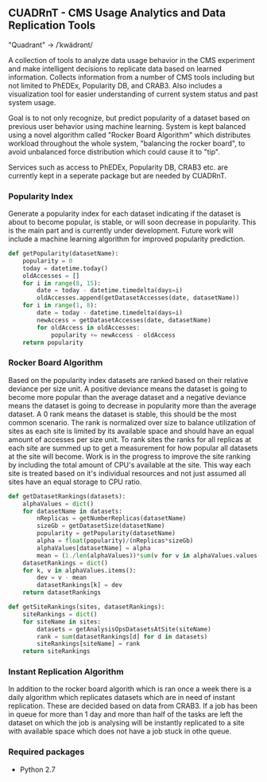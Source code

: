 ## CUADRnT - CMS Usage Analytics and Data Replication Tools
"Quadrant" -> /ˈkwädrənt/

A collection of tools to analyze data usage behavior in the CMS experiment and make intelligent decisions to replicate data based on learned information. Collects information from a number of CMS tools including but not limited to PhEDEx, Popularity DB, and CRAB3. Also includes a visualization tool for easier understanding of current system status and past system usage.

Goal is to not only recognize, but predict popularity of a dataset based on previous user behavior using machine learning. System is kept balanced using a novel algorithm called "Rocker Board Algorithm" which distributes workload throughout the whole system, "balancing the rocker board", to avoid unbalanced force distribution which could cause it to "tip".

Services such as access to PhEDEx, Popularity DB, CRAB3 etc. are currently kept in a seperate package but are needed by CUADRnT.

### Popularity Index
Generate a popularity index for each dataset indicating if the dataset is about to become popular, is stable, or will soon decrease in popularity. This is the main part and is currently under development. Future work will include a machine learning algorithm for improved popularity prediction.

```python
def getPopularity(datasetName):
    popularity = 0
    today = datetime.today()
    oldAccesses = []
    for i in range(8, 15):
        date = today - datetime.timedelta(days=i)
        oldAccesses.append(getDatasetAccesses(date, datasetName))
    for i in range(1, 8):
        date = today - datetime.timedelta(days=i)
        newAccess = getDatasetAccesses(date, datasetName)
        for oldAccess in oldAccesses:
            popularity += newAccess - oldAccess
    return popularity
```

### Rocker Board Algorithm
Based on the popularity index datasets are ranked based on their relative deviance per size unit. A positive deviance means the dataset is going to become more popular than the average dataset and a negative deviance means the dataset is going to decrease in popularity more than the average dataset. A 0 rank means the dataset is stable, this should be the most common scenario. The rank is normalized over size to balance utilization of sites as each site is limited by its available space and should have an equal amount of accesses per size unit. To rank sites the ranks for all replicas at each site are summed up to get a measurement for how popular all datasets at the site will become. Work is in the progress to improve the site ranking by including the total amount of CPU's available at the site. This way each site is treated based on it's individual resources and not just assumed all sites have an equal storage to CPU ratio.

```python
def getDatasetRankings(datasets):
    alphaValues = dict()
    for datasetName in datasets:
        nReplicas = getNumberReplicas(datasetName)
        sizeGb = getDatasetSize(datasetName)
        popularity = getPopularity(datasetName)
        alpha = float(popularity)/(nReplicas*sizeGb)
        alphaValues[datasetName] = alpha
        mean = (1./len(alphaValues))*sum(v for v in alphaValues.values())
    datasetRankings = dict()
    for k, v in alphaValues.items():
        dev = v - mean
        datasetRankings[k] = dev
    return datasetRankings
```

```python
def getSiteRankings(sites, datasetRankings):
    siteRankings = dict()
    for siteName in sites:
        datasets = getAnalysisOpsDatasetsAtSite(siteName)
        rank = sum(datasetRankings[d] for d in datasets)
        siteRankings[siteName] = rank
    return siteRankings
```

### Instant Replication Algorithm
In addition to the rocker board algorith which is ran once a week there is a daily algorithm which replicates datasets which are in need of instant replication. These are decided based on data from CRAB3. If a job has been in queue for more than 1 day and more than half of the tasks are left the dataset on which the job is analysing will be instantly replicated to a site with available space which does not have a job stuck in othe queue.

### Required packages

* Python 2.7
